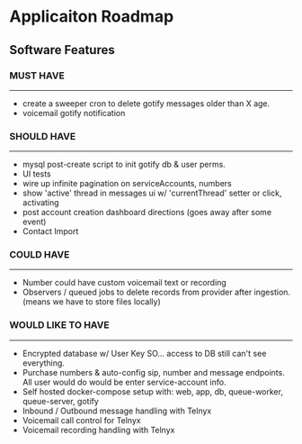 # Applicaiton Roadmap

## Software Features

### MUST HAVE
--------------
 - create a sweeper cron to delete gotify messages older than X age.
 - voicemail gotify notification

### SHOULD HAVE
---------------
- mysql post-create script to init gotify db & user perms.
- UI tests
- wire up infinite pagination on serviceAccounts, numbers
- show 'active' thread in messages ui w/ 'currentThread' setter or click, activating
- post account creation dashboard directions (goes away after some event)
- Contact Import

### COULD HAVE
--------------
- Number could have custom voicemail text or recording
- Observers / queued jobs to delete records from provider after ingestion. (means we have to store files locally)

### WOULD LIKE TO HAVE
---------------------
- Encrypted database w/ User Key SO... access to DB still can't see everything.
- Purchase numbers & auto-config sip, number and message endpoints.  All user would do would be enter service-account info.
- Self hosted docker-compose setup with: web, app, db, queue-worker, queue-server, gotify
- Inbound / Outbound message handling with Telnyx
- Voicemail call control for Telnyx
- Voicemail recording handling with Telnyx